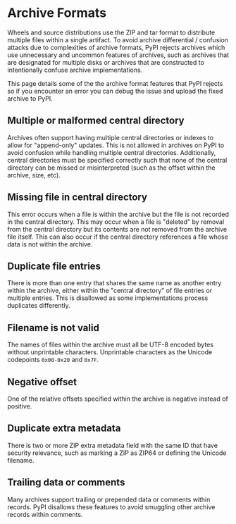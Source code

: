 # Archive Formats

Wheels and source distributions use the ZIP and tar format to distribute
multiple files within a single artifact. To avoid archive differential / confusion
attacks due to complexities of archive formats, PyPI rejects archives which
use unnecessary and uncommon features of archives, such as archives that are
designated for multiple disks or archives that are constructed to intentionally
confuse archive implementations.

This page details some of the the archive format features that PyPI rejects so if you
encounter an error you can debug the issue and upload the fixed archive to PyPI.

## Multiple or malformed central directory

Archives often support having multiple central directories
or indexes to allow for "append-only" updates. This is not allowed in archives
on PyPI to avoid confusion while handling multiple central directories.
Additionally, central directories must be specified correctly such that
none of the central directory can be missed or misinterpreted
(such as the offset within the archive, size, etc).

## Missing file in central directory

This error occurs when a file is within the archive but the
file is not recorded in the central directory. This may occur when
a file is "deleted" by removal from the central directory but its
contents are not removed from the archive file itself. This can also
occur if the central directory references a file whose data is not
within the archive.

## Duplicate file entries

There is more than one entry that shares the same name as another entry
within the archive, either within the "central directory" of file entries
or multiple entries. This is disallowed as some implementations process
duplicates differently.

## Filename is not valid

The names of files within the archive must all be UTF-8 encoded bytes
without unprintable characters.
Unprintable characters as the Unicode codepoints `0x00-0x20` and `0x7F`.

## Negative offset

One of the relative offsets specified within the archive
is negative instead of positive. 

## Duplicate extra metadata

There is two or more ZIP extra metadata field 
with the same ID that have security relevance, such
as marking a ZIP as ZIP64 or defining the Unicode filename.

## Trailing data or comments

Many archives support trailing or prepended data
or comments within records. PyPI disallows these features
to avoid smuggling other archive records within comments.
